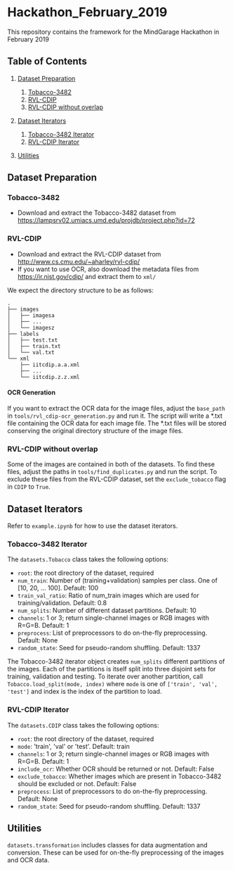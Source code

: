 # Hackathon_February_2019
This repository contains the framework for the MindGarage Hackathon in February 2019


## Table of Contents
1. [Dataset Preparation](#dataset-preparation)
    1. [Tobacco-3482](#tobacco-3482)
    2. [RVL-CDIP](#rvl-cdip)
    3. [RVL-CDIP without overlap](#rvl-cdip-without-overlap)
2. [Dataset Iterators](#dataset-iterators)
    1. [Tobacco-3482 Iterator](#tobacco-3482-iterator)
    2. [RVL-CDIP Iterator](#rvl-cdip-iterator)

3. [Utilities](#utilities)

## Dataset Preparation
### Tobacco-3482
- Download and extract the Tobacco-3482 dataset from https://lampsrv02.umiacs.umd.edu/projdb/project.php?id=72



### RVL-CDIP
- Download and extract the RVL-CDIP dataset from http://www.cs.cmu.edu/~aharley/rvl-cdip/
- If you want to use OCR, also download the metadata files from https://ir.nist.gov/cdip/ and extract them to `xml/`

We expect the directory structure to be as follows:

```
.
├── images
│   ├── imagesa
│   ├── ...
│   └── imagesz
├── labels
│   ├── test.txt
│   ├── train.txt
│   └── val.txt
└── xml
    ├── iitcdip.a.a.xml
    ├── ...
    └── iitcdip.z.z.xml
```

#### OCR Generation
If you want to extract the OCR data for the image files, adjust the `base_path` in `tools/rvl_cdip-ocr_generation.py` 
and run it. The script will write a *.txt file containing the OCR data for each image file. The *.txt files will be
stored conserving the original directory structure of the image files.


### RVL-CDIP without overlap
Some of the images are contained in both of the datasets. To find these files, adjust the paths in
`tools/find_duplicates.py` and run the script.
To exclude these files from the RVL-CDIP dataset, set the `exclude_tobacco` flag in `CDIP` to `True`.

## Dataset Iterators
Refer to `example.ipynb` for how to use the dataset iterators.

### Tobacco-3482 Iterator
The `datasets.Tobacco` class takes the following options:
- `root`: the root directory of the dataset, required
- `num_train`: Number of (training+validation) samples per class. One of [10, 20, ... 100]. Default: 100
- `train_val_ratio`: Ratio of num_train images which are used for training/validation. Default: 0.8
- `num_splits`: Number of different dataset partitions. Default: 10
- `channels`: 1 or 3; return single-channel images or RGB images with R=G=B. Default: 1
- `preprocess`: List of preprocessors to do on-the-fly preprocessing. Default: None
- `random_state`: Seed for pseudo-random shuffling. Default: 1337
 
The Tobacco-3482 iterator object creates `num_splits` different partitions of the images. Each of the partitions is
itself split into three disjoint sets for training, validation and testing. To iterate over another partition, call
`Tobacco.load_split(mode, index)` where `mode` is one of `['train', 'val', 'test']` and index is the index of the
partition to load. 
 
### RVL-CDIP Iterator
The `datasets.CDIP` class takes the following options:

- `root`: the root directory of the dataset, required
- `mode`: 'train', 'val' or 'test'. Default: train
- `channels`: 1 or 3; return single-channel images or RGB images with R=G=B. Default: 1
- `include_ocr`: Whether OCR should be returned or not. Default: False
- `exclude_tobacco`: Whether images which are present in Tobacco-3482 should be excluded or not. Default: False
- `preprocess`: List of preprocessors to do on-the-fly preprocessing. Default: None
- `random_state`: Seed for pseudo-random shuffling. Default: 1337

## Utilities
`datasets.transformation` includes classes for data augmentation and conversion. These can be used for on-the-fly
preprocessing of the images and OCR data.
